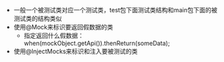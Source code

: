 * 一般一个被测试类对应一个测试类，test包下面测试类结构和main包下面的被测试类的结构类似
* 使用@Mock来标识要返回假数据的类
    * 指定返回什么假数据：when(mockObject.getApi()).thenReturn(someData);
* 使用@InjectMocks来标识和注入要被测试的类
